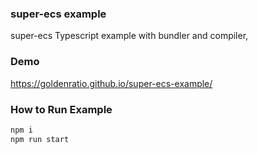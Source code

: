 ### super-ecs example

super-ecs Typescript example with bundler and compiler,

### Demo

https://goldenratio.github.io/super-ecs-example/

### How to Run Example

```sh
npm i
npm run start
```

